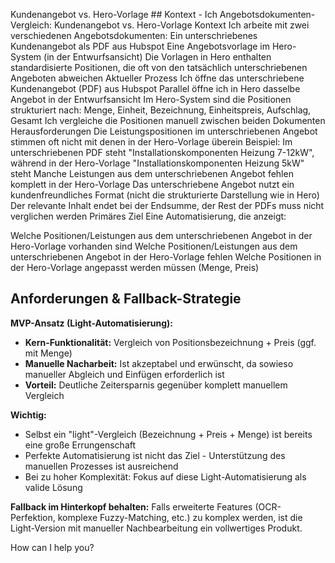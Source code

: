 Kundenangebot vs. Hero-Vorlage ## Kontext - Ich
Angebotsdokumenten-Vergleich: Kundenangebot vs. Hero-Vorlage
Kontext
Ich arbeite mit zwei verschiedenen Angebotsdokumenten:
Ein unterschriebenes Kundenangebot als PDF aus Hubspot
Eine Angebotsvorlage im Hero-System (in der Entwurfsansicht)
Die Vorlagen in Hero enthalten standardisierte Positionen, die oft von den tatsächlich unterschriebenen Angeboten abweichen
Aktueller Prozess
Ich öffne das unterschriebene Kundenangebot (PDF) aus Hubspot
Parallel öffne ich in Hero dasselbe Angebot in der Entwurfsansicht
Im Hero-System sind die Positionen strukturiert nach: Menge, Einheit, Bezeichnung, Einheitspreis, Aufschlag, Gesamt
Ich vergleiche die Positionen manuell zwischen beiden Dokumenten
Herausforderungen
Die Leistungspositionen im unterschriebenen Angebot stimmen oft nicht mit denen in der Hero-Vorlage überein
Beispiel: Im unterschriebenen PDF steht "Installationskomponenten Heizung 7-12kW", während in der Hero-Vorlage "Installationskomponenten Heizung 5kW" steht
Manche Leistungen aus dem unterschriebenen Angebot fehlen komplett in der Hero-Vorlage
Das unterschriebene Angebot nutzt ein kundenfreundliches Format (nicht die strukturierte Darstellung wie in Hero)
Der relevante Inhalt endet bei der Endsumme, der Rest der PDFs muss nicht verglichen werden
Primäres Ziel
Eine Automatisierung, die anzeigt:

Welche Positionen/Leistungen aus dem unterschriebenen Angebot in der Hero-Vorlage vorhanden sind
Welche Positionen/Leistungen aus dem unterschriebenen Angebot in der Hero-Vorlage fehlen
Welche Positionen in der Hero-Vorlage angepasst werden müssen (Menge, Preis)

## Anforderungen & Fallback-Strategie

**MVP-Ansatz (Light-Automatisierung):**

- **Kern-Funktionalität:** Vergleich von Positionsbezeichnung + Preis (ggf. mit Menge)
- **Manuelle Nacharbeit:** Ist akzeptabel und erwünscht, da sowieso manueller Abgleich und Einfügen erforderlich ist
- **Vorteil:** Deutliche Zeitersparnis gegenüber komplett manuellem Vergleich

**Wichtig:**

- Selbst ein "light"-Vergleich (Bezeichnung + Preis + Menge) ist bereits eine große Errungenschaft
- Perfekte Automatisierung ist nicht das Ziel - Unterstützung des manuellen Prozesses ist ausreichend
- Bei zu hoher Komplexität: Fokus auf diese Light-Automatisierung als valide Lösung

**Fallback im Hinterkopf behalten:**
Falls erweiterte Features (OCR-Perfektion, komplexe Fuzzy-Matching, etc.) zu komplex werden, ist die Light-Version mit manueller Nachbearbeitung ein vollwertiges Produkt.

How can I help you?
